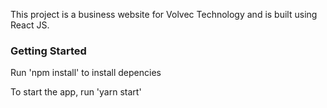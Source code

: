 This project is a business website for Volvec Technology and is built using React JS.


### Getting Started

Run 'npm install' to install depencies

To start the app, run 'yarn start'

